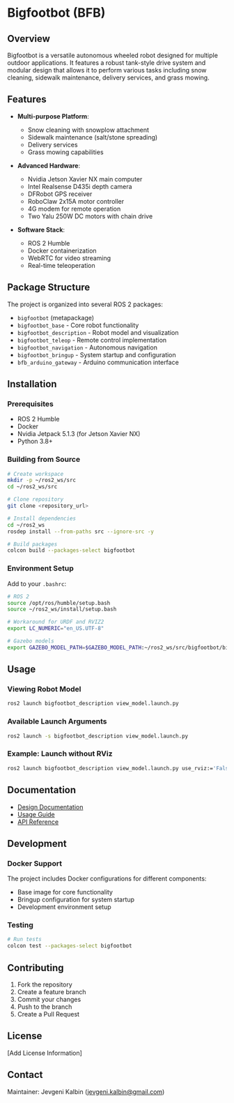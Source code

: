 # Bigfootbot (BFB)

## Overview
Bigfootbot is a versatile autonomous wheeled robot designed for multiple outdoor applications. It features a robust tank-style drive system and modular design that allows it to perform various tasks including snow cleaning, sidewalk maintenance, delivery services, and grass mowing.

## Features
- **Multi-purpose Platform**:
  - Snow cleaning with snowplow attachment
  - Sidewalk maintenance (salt/stone spreading)
  - Delivery services
  - Grass mowing capabilities

- **Advanced Hardware**:
  - Nvidia Jetson Xavier NX main computer
  - Intel Realsense D435i depth camera
  - DFRobot GPS receiver
  - RoboClaw 2x15A motor controller
  - 4G modem for remote operation
  - Two Yalu 250W DC motors with chain drive

- **Software Stack**:
  - ROS 2 Humble
  - Docker containerization
  - WebRTC for video streaming
  - Real-time teleoperation

## Package Structure
The project is organized into several ROS 2 packages:

- `bigfootbot` (metapackage)
- `bigfootbot_base` - Core robot functionality
- `bigfootbot_description` - Robot model and visualization
- `bigfootbot_teleop` - Remote control implementation
- `bigfootbot_navigation` - Autonomous navigation
- `bigfootbot_bringup` - System startup and configuration
- `bfb_arduino_gateway` - Arduino communication interface

## Installation

### Prerequisites
- ROS 2 Humble
- Docker
- Nvidia Jetpack 5.1.3 (for Jetson Xavier NX)
- Python 3.8+

### Building from Source
```bash
# Create workspace
mkdir -p ~/ros2_ws/src
cd ~/ros2_ws/src

# Clone repository
git clone <repository_url>

# Install dependencies
cd ~/ros2_ws
rosdep install --from-paths src --ignore-src -y

# Build packages
colcon build --packages-select bigfootbot
```

### Environment Setup
Add to your `.bashrc`:
```bash
# ROS 2
source /opt/ros/humble/setup.bash
source ~/ros2_ws/install/setup.bash

# Workaround for URDF and RVIZ2
export LC_NUMERIC="en_US.UTF-8"

# Gazebo models
export GAZEBO_MODEL_PATH=$GAZEBO_MODEL_PATH:~/ros2_ws/src/bigfootbot/bigfootbot_description/models
```

## Usage

### Viewing Robot Model
```bash
ros2 launch bigfootbot_description view_model.launch.py
```

### Available Launch Arguments
```bash
ros2 launch -s bigfootbot_description view_model.launch.py
```

### Example: Launch without RViz
```bash
ros2 launch bigfootbot_description view_model.launch.py use_rviz:='False'
```

## Documentation
- [Design Documentation](docs/design/design.md)
- [Usage Guide](docs/usage/usage.md)
- [API Reference](docs/api/api.md)

## Development

### Docker Support
The project includes Docker configurations for different components:
- Base image for core functionality
- Bringup configuration for system startup
- Development environment setup

### Testing
```bash
# Run tests
colcon test --packages-select bigfootbot
```

## Contributing
1. Fork the repository
2. Create a feature branch
3. Commit your changes
4. Push to the branch
5. Create a Pull Request

## License
[Add License Information]

## Contact
Maintainer: Jevgeni Kalbin (jevgeni.kalbin@gmail.com)
